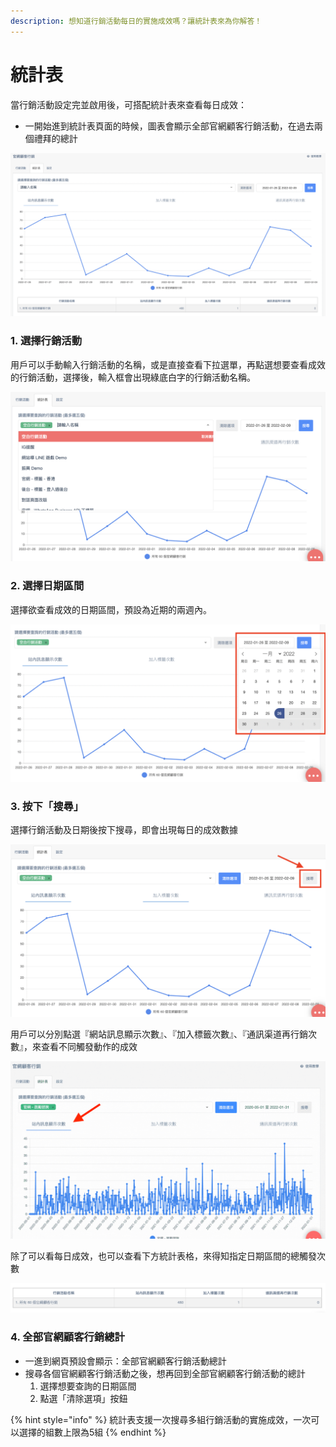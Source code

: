 ```yaml
---
description: 想知道行銷活動每日的實施成效嗎？讓統計表來為你解答！
---
```


# 統計表

當行銷活動設定完並啟用後，可搭配統計表來查看每日成效：

* 一開始進到統計表頁面的時候，圖表會顯示全部官網顧客行銷活動，在過去兩個禮拜的總計

![](<../../.gitbook/assets/截圖 2022-02-09 下午5.41.03.png>)

### 1. 選擇行銷活動

用戶可以手動輸入行銷活動的名稱，或是直接查看下拉選單，再點選想要查看成效的行銷活動，選擇後，輸入框會出現綠底白字的行銷活動名稱。

![](<../../.gitbook/assets/截圖 2022-02-09 下午6.28.19.png>)

### 2. 選擇日期區間

選擇欲查看成效的日期區間，預設為近期的兩週內。

![](<../../.gitbook/assets/截圖 2022-02-09 下午6.30.18.png>)

### 3. 按下「搜尋」

選擇行銷活動及日期後按下搜尋，即會出現每日的成效數據

![](<../../.gitbook/assets/截圖 2022-02-09 下午6.33.05.png>)

用戶可以分別點選『網站訊息顯示次數』、『加入標籤次數』、『通訊渠道再行銷次數』，來查看不同觸發動作的成效

![](../../.gitbook/assets/官網顧客行銷點擊.gif)

除了可以看每日成效，也可以查看下方統計表格，來得知指定日期區間的總觸發次數

![](<../../.gitbook/assets/截圖 2022-02-09 下午6.43.20.png>)

### 4. 全部官網顧客行銷總計

* 一進到網頁預設會顯示：全部官網顧客行銷活動總計
* 搜尋各個官網顧客行銷活動之後，想再回到全部官網顧客行銷活動的總計
  1. 選擇想要查詢的日期區間
  2. 點選「清除選項」按鈕

{% hint style="info" %}
統計表支援一次搜尋多組行銷活動的實施成效，一次可以選擇的組數上限為5組
{% endhint %}







